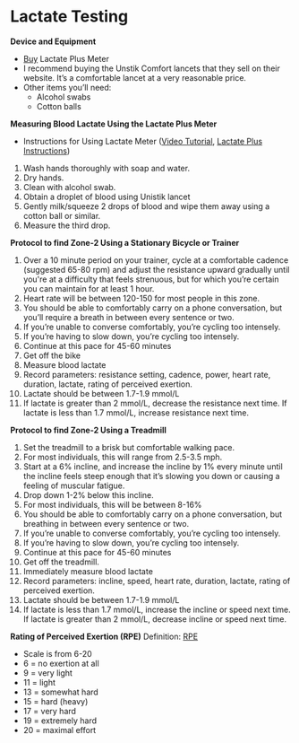 # Lactate Testing

**Device and Equipment**
- [Buy](https://lactateplusmeter.store/) Lactate Plus Meter
- I recommend buying the Unstik Comfort lancets that they sell on their website. It’s a comfortable lancet at a very reasonable price.
- Other items you’ll need:
	- Alcohol swabs
	- Cotton balls

**Measuring Blood Lactate Using the Lactate Plus Meter**
- Instructions for Using Lactate Meter ([Video Tutorial](https://www.youtube.com/watch?v=a5Rnjo7mNsc&authuser=0), [Lactate Plus Instructions](https://www.novabiomedical.com/lactate-plus/))

1. Wash hands thoroughly with soap and water.
2. Dry hands.
3. Clean with alcohol swab.
4. Obtain a droplet of blood using Unistik lancet
5. Gently milk/squeeze 2 drops of blood and wipe them away using a cotton ball or similar.
6. Measure the third drop.

**Protocol to find Zone-2 Using a Stationary Bicycle or Trainer**
1. Over a 10 minute period on your trainer, cycle at a comfortable cadence (suggested 65-80 rpm) and adjust the resistance upward gradually until you're at a difficulty that feels strenuous, but for which you’re certain you can maintain for at least 1 hour.
2. Heart rate will be between 120-150 for most people in this zone.
3. You should be able to comfortably carry on a phone conversation, but you’ll require a breath in between every sentence or two.
4. If you’re unable to converse comfortably, you’re cycling too intensely.
5. If you’re having to slow down, you’re cycling too intensely.
6. Continue at this pace for 45-60 minutes
3. Get off the bike
4. Measure blood lactate
5. Record parameters: resistance setting, cadence, power, heart rate, duration, lactate, rating of perceived exertion.
6. Lactate should be between 1.7-1.9 mmol/L
7. If lactate is greater than 2 mmol/L, decrease the resistance next time. If lactate is less than 1.7 mmol/L, increase resistance next time.

**Protocol to find Zone-2 Using a Treadmill**
1. Set the treadmill to a brisk but comfortable walking pace.
2. For most individuals, this will range from 2.5-3.5 mph.
3. Start at a 6% incline, and increase the incline by 1% every minute until the incline feels steep enough that it’s slowing you down or causing a feeling of muscular fatigue.
4. Drop down 1-2% below this incline.
5. For most individuals, this will be between 8-16%
3. You should be able to comfortably carry on a phone conversation, but breathing in between every sentence or two.
4. If you’re unable to converse comfortably, you’re cycling too intensely.
5. If you’re having to slow down, you’re cycling too intensely.
6. Continue at this pace for 45-60 minutes
3. Get off the treadmill.
4. Immediately measure blood lactate
5. Record parameters: incline, speed, heart rate, duration, lactate, rating of perceived exertion.
6. Lactate should be between 1.7-1.9 mmol/L
7. If lactate is less than 1.7 mmol/L, increase the incline or speed next time. If lactate is greater than 2 mmol/L, decrease incline or speed next time.


**Rating of Perceived Exertion (RPE)**
Definition: [RPE](https://www.cdc.gov/physicalactivity/basics/measuring/exertion.htm)

- Scale is from 6-20
- 6 = no exertion at all
- 9 = very light
- 11 = light
- 13 = somewhat hard
- 15 = hard (heavy)
- 17 = very hard
- 19 = extremely hard
- 20 = maximal effort


